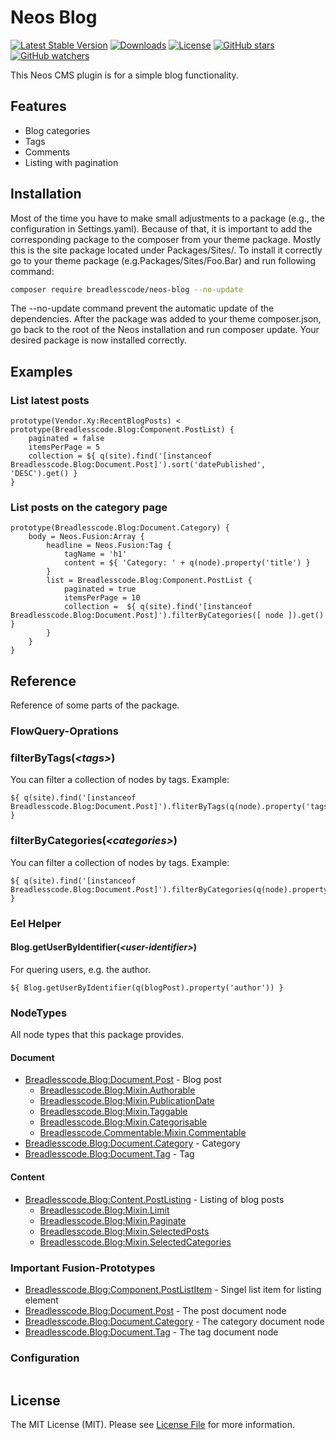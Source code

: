 # Neos Blog 
[![Latest Stable Version](https://poser.pugx.org/breadlesscode/neos-blog/v/stable)](https://packagist.org/packages/breadlesscode/neos-blog)
[![Downloads](https://img.shields.io/packagist/dt/breadlesscode/neos-blog.svg)](https://packagist.org/packages/breadlesscode/neos-blog)
[![License](https://img.shields.io/github/license/breadlesscode/neos-blog.svg)](LICENSE)
[![GitHub stars](https://img.shields.io/github/stars/breadlesscode/neos-blog.svg?style=social&label=Stars)](https://github.com/breadlesscode/neos-blog/stargazers)
[![GitHub watchers](https://img.shields.io/github/watchers/breadlesscode/neos-blog.svg?style=social&label=Watch)](https://github.com/breadlesscode/neos-blog/subscription)

This Neos CMS plugin is for a simple blog functionality.

## Features
 - Blog categories
 - Tags
 - Comments
 - Listing with pagination

## Installation
Most of the time you have to make small adjustments to a package (e.g., the configuration in Settings.yaml). Because of that, it is important to add the corresponding package to the composer from your theme package. Mostly this is the site package located under Packages/Sites/. To install it correctly go to your theme package (e.g.Packages/Sites/Foo.Bar) and run following command:

```bash
composer require breadlesscode/neos-blog --no-update
```

The --no-update command prevent the automatic update of the dependencies. After the package was added to your theme composer.json, go back to the root of the Neos installation and run composer update. Your desired package is now installed correctly.

## Examples
### List latest posts
```
prototype(Vendor.Xy:RecentBlogPosts) < prototype(Breadlesscode.Blog:Component.PostList) {
    paginated = false
    itemsPerPage = 5
    collection = ${ q(site).find('[instanceof Breadlesscode.Blog:Document.Post]').sort('datePublished', 'DESC').get() }
}
```
### List posts on the category page
```
prototype(Breadlesscode.Blog:Document.Category) {
    body = Neos.Fusion:Array {
        headline = Neos.Fusion:Tag {
            tagName = 'h1'
            content = ${ 'Category: ' + q(node).property('title') }
        }
        list = Breadlesscode.Blog:Component.PostList {
            paginated = true
            itemsPerPage = 10
            collection =  ${ q(site).find('[instanceof Breadlesscode.Blog:Document.Post]').filterByCategories([ node ]).get() }
        }
    }
}
```

## Reference
Reference of some parts of the package.

### FlowQuery-Oprations
### filterByTags(*&lt;tags&gt;*)
You can filter a collection of nodes by tags. Example:
```
${ q(site).find('[instanceof Breadlesscode.Blog:Document.Post]').fliterByTags(q(node).property('tags')).get() }
```
### filterByCategories(*&lt;categories&gt;*)
You can filter a collection of nodes by tags. Example:
```
${ q(site).find('[instanceof Breadlesscode.Blog:Document.Post]').filterByCategories(q(node).property('categories')).get() }
```

### Eel Helper
#### Blog.getUserByIdentifier(*&lt;user-identifier&gt;*)
For quering users, e.g. the author.
```neos-fusion
${ Blog.getUserByIdentifier(q(blogPost).property('author')) }
```

### NodeTypes
All node types that this package provides. 

#### Document 
 - [Breadlesscode.Blog:Document.Post](Configuration/NodeTypes.Document.Post.yaml) - Blog post
    - [Breadlesscode.Blog:Mixin.Authorable](Configuration/NodeTypes.Mixin.Authorable.yaml)
    - [Breadlesscode.Blog:Mixin.PublicationDate](Configuration/NodeTypes.Mixin.PublicationDate.yaml)
    - [Breadlesscode.Blog:Mixin.Taggable](Configuration/NodeTypes.Mixin.Taggable.yaml)
    - [Breadlesscode.Blog:Mixin.Categorisable](Configuration/NodeTypes.Mixin.Categorisable.yaml)
    - [Breadlesscode.Commentable:Mixin.Commentable](https://github.com/breadlesscode/neos-commentable/blob/master/Configuration/NodeTypes.Mixin.Commentable.yaml)
 - [Breadlesscode.Blog:Document.Category](Configuration/NodeTypes.Document.Category.yaml) - Category
 - [Breadlesscode.Blog:Document.Tag](Configuration/NodeTypes.Document.Tag.yaml) - Tag

#### Content
 - [Breadlesscode.Blog:Content.PostListing](Configuration/NodeTypes.Content.PostListing.yaml) - Listing of blog posts
    - [Breadlesscode.Blog:Mixin.Limit](Configuration/NodeTypes.Mixin.Limit.yaml)
    - [Breadlesscode.Blog:Mixin.Paginate](Configuration/NodeTypes.Mixin.Paginate.yaml)
    - [Breadlesscode.Blog:Mixin.SelectedPosts](Configuration/NodeTypes.Mixin.SelectedPosts.yaml)
    - [Breadlesscode.Blog:Mixin.SelectedCategories](Configuration/NodeTypes.Mixin.SelectedCategories.yaml) 


### Important Fusion-Prototypes
 - [Breadlesscode.Blog:Component.PostListItem](Resources/Private/Fusion/Component/PostListItem.fusion) - Singel list item for listing element
 - [Breadlesscode.Blog:Document.Post](Resources/Private/Fusion/Document/Post.fusion) - The post document node
 - [Breadlesscode.Blog:Document.Category](Resources/Private/Fusion/Document/Category.fusion) - The category document node
 - [Breadlesscode.Blog:Document.Tag](Resources/Private/Fusion/Document/Tag.fusion) - The tag document node

### Configuration

```yaml

```

## License
The MIT License (MIT). Please see [License File](LICENSE) for more information.
